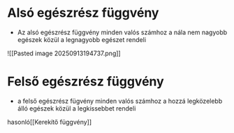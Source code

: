 # Alsó egészrész függvény
- Az alsó egészrész függvény minden valós számhoz a nála nem nagyobb egészek közül a legnagyobb egészet rendeli

![[Pasted image 20250913194737.png]]
# Felső egészrész függvény 
- a felső egészrész fügvény minden valós számhoz a hozzá legközelebb álló egészek közül a legkissebbet rendeli

hasonló[[Kerekítő függvény]]